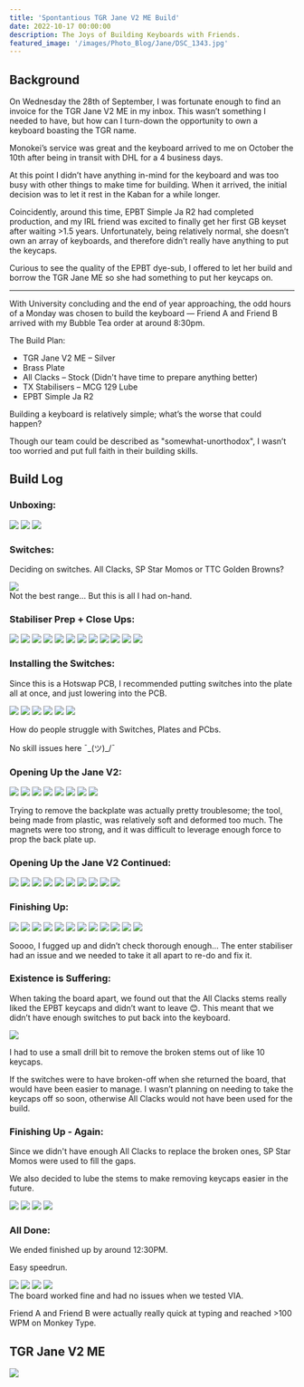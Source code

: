 ```yaml
---
title: 'Spontantious TGR Jane V2 ME Build'
date: 2022-10-17 00:00:00
description: The Joys of Building Keyboards with Friends.
featured_image: '/images/Photo_Blog/Jane/DSC_1343.jpg'
---
```



## Background

On Wednesday the 28th of September, I was fortunate enough to find an invoice for the TGR Jane V2 ME in my inbox. This wasn’t something I needed to have, but how can I turn-down the opportunity to own a keyboard boasting the TGR name.

Monokei’s service was great and the keyboard arrived to me on October the 10th after being in transit with DHL for a 4 business days.

At this point I didn’t have anything in-mind for the keyboard and was too busy with other things to make time for building. When it arrived, the initial decision was to let it rest in the Kaban for a while longer.

Coincidently, around this time, EPBT Simple Ja R2 had completed production, and my IRL friend was excited to finally get her first GB keyset after waiting >1.5 years. Unfortunately, being relatively normal, she doesn’t own an array of keyboards, and therefore didn’t really have anything to put the keycaps. 

Curious to see the quality of the EPBT dye-sub, I offered to let her build and borrow the TGR Jane ME so she had something to put her keycaps on. 

---

With University concluding and the end of year approaching, the odd hours of a Monday was chosen to build the keyboard — Friend A and Friend B arrived with my Bubble Tea order at around 8:30pm. 

The Build Plan:
* TGR Jane V2 ME – Silver
* Brass Plate
* All Clacks – Stock (Didn't have time to prepare anything better)
* TX Stabilisers – MCG 129 Lube
* EPBT Simple Ja R2

Building a keyboard is relatively simple; what’s the worse that could happen? 

Though our team could be described as "somewhat-unorthodox", I wasn’t too worried and put full faith in their building skills.


## Build Log


### Unboxing:
<div class="gallery2" data-columns="1">
<img src="/images/Photo_Blog/Jane/DSC_1308.jpg">
<img src="/images/Photo_Blog/Jane/DSC_1309.jpg">
<img src="/images/Photo_Blog/Jane/DSC_1310.jpg">
</div>

### Switches:
Deciding on switches. All Clacks, SP Star Momos or TTC Golden Browns?
<div class="gallery" data-columns="1">
<img src="/images/Photo_Blog/Jane/DSC_1311.jpg">
</div>
Not the best range... But this is all I had on-hand. 

### Stabiliser Prep + Close Ups:
<div class="gallery" data-columns="2">
<img src="/images/Photo_Blog/Jane/DSC_1312.jpg">
<img src="/images/Photo_Blog/Jane/DSC_1313.jpg">
<img src="/images/Photo_Blog/Jane/DSC_1314.jpg">
<img src="/images/Photo_Blog/Jane/DSC_1315.jpg">
<img src="/images/Photo_Blog/Jane/DSC_1316.jpg">
<img src="/images/Photo_Blog/Jane/DSC_1317.jpg">
<img src="/images/Photo_Blog/Jane/DSC_1318.jpg">
<img src="/images/Photo_Blog/Jane/DSC_1319.jpg">
<img src="/images/Photo_Blog/Jane/DSC_1320.jpg">
<img src="/images/Photo_Blog/Jane/DSC_1321.jpg">
<img src="/images/Photo_Blog/Jane/DSC_1322.jpg">
<img src="/images/Photo_Blog/Jane/DSC_1323.jpg">
</div>

### Installing the Switches:

Since this is a Hotswap PCB, I recommended putting switches into the plate all at once, and just lowering into the PCB. 


<div class="gallery" data-columns="2">
<img src="/images/Photo_Blog/Jane/DSC_1324.jpg">
<img src="/images/Photo_Blog/Jane/DSC_1325.jpg">
<img src="/images/Photo_Blog/Jane/DSC_1326.jpg">
<img src="/images/Photo_Blog/Jane/DSC_1327.jpg">
<img src="/images/Photo_Blog/Jane/DSC_1328.jpg">
<img src="/images/Photo_Blog/Jane/DSC_1329.jpg">
</div>

How do people struggle with Switches, Plates and PCbs. 

No skill issues here ¯\_(ツ)_/¯

### Opening Up the Jane V2:
<div class="gallery" data-columns="2">
<img src="/images/Photo_Blog/Jane/DSC_1330.jpg">
<img src="/images/Photo_Blog/Jane/DSC_1331.jpg">
<img src="/images/Photo_Blog/Jane/DSC_1332.jpg">
<img src="/images/Photo_Blog/Jane/DSC_1333.jpg">
<img src="/images/Photo_Blog/Jane/DSC_1334.jpg">
<img src="/images/Photo_Blog/Jane/DSC_1335.jpg">
<img src="/images/Photo_Blog/Jane/DSC_1336.jpg">
<img src="/images/Photo_Blog/Jane/DSC_1337.jpg">
</div>

Trying to remove the backplate was actually pretty troublesome; the tool, being made from plastic, was relatively soft and deformed too much. The magnets were too strong, and it was difficult to leverage enough force to prop the back plate up. 

### Opening Up the Jane V2 Continued:
<div class="gallery" data-columns="2">
<img src="/images/Photo_Blog/Jane/DSC_1338.jpg">
<img src="/images/Photo_Blog/Jane/DSC_1339.jpg">
<img src="/images/Photo_Blog/Jane/DSC_1340.jpg">
<img src="/images/Photo_Blog/Jane/DSC_1341.jpg">
<img src="/images/Photo_Blog/Jane/DSC_1342.jpg">
<img src="/images/Photo_Blog/Jane/DSC_1343.jpg">
<img src="/images/Photo_Blog/Jane/DSC_1344.jpg">
<img src="/images/Photo_Blog/Jane/DSC_1345.jpg">
<img src="/images/Photo_Blog/Jane/DSC_1346.jpg">
<img src="/images/Photo_Blog/Jane/DSC_1348.jpg">
</div>

### Finishing Up:
<div class="gallery" data-columns="2">
<img src="/images/Photo_Blog/Jane/DSC_1349.jpg">
<img src="/images/Photo_Blog/Jane/DSC_1350.jpg">
<img src="/images/Photo_Blog/Jane/DSC_1351.jpg">
<img src="/images/Photo_Blog/Jane/DSC_1352.jpg">
<img src="/images/Photo_Blog/Jane/DSC_1353.jpg">
<img src="/images/Photo_Blog/Jane/DSC_1355.jpg">
<img src="/images/Photo_Blog/Jane/DSC_1356.jpg">
<img src="/images/Photo_Blog/Jane/DSC_1357.jpg">
<img src="/images/Photo_Blog/Jane/DSC_1358.jpg">
<img src="/images/Photo_Blog/Jane/DSC_1359.jpg">
<img src="/images/Photo_Blog/Jane/DSC_1360.jpg">
<img src="/images/Photo_Blog/Jane/DSC_1361.jpg">
</div>

Soooo, I fugged up and didn’t check thorough enough… The enter stabiliser had an issue and we needed to take it all apart to re-do and fix it.


### Existence is Suffering:

When taking the board apart, we found out that the All Clacks stems really liked the EPBT keycaps and didn’t want to leave 😊. This meant that we didn’t have enough switches to put back into the keyboard. 
<div class="gallery" data-columns="1">
<img src="/images/Photo_Blog/Jane/DSC_1363.jpg">
</div>

I had to use a small drill bit to remove the broken stems out of like 10 keycaps. 

If the switches were to have broken-off when she returned the board, that would have been easier to manage. I wasn’t planning on needing to take the keycaps off so soon, otherwise All Clacks would not have been used for the build. 


### Finishing Up - Again:

Since we didn't have enough All Clacks to replace the broken ones, SP Star Momos were used to fill the gaps.

We also decided to lube the stems to make removing keycaps easier in the future.

<div class="gallery" data-columns="2">
<img src="/images/Photo_Blog/Jane/DSC_1366.jpg">
<img src="/images/Photo_Blog/Jane/DSC_1367.jpg">
<img src="/images/Photo_Blog/Jane/DSC_1368.jpg">
<img src="/images/Photo_Blog/Jane/DSC_1369.jpg">
</div>

### All Done:

We ended finished up by around 12:30PM. 

Easy speedrun. 

<div class="gallery" data-columns="2">
<img src="/images/Photo_Blog/Jane/DSC_1373.jpg">
<img src="/images/Photo_Blog/Jane/DSC_1374.jpg">
<img src="/images/Photo_Blog/Jane/DSC_1370.jpg">
<img src="/images/Photo_Blog/Jane/DSC_1371.jpg">
</div>
The board worked fine and had no issues when we tested VIA.

Friend A and Friend B were actually really quick at typing and reached >100 WPM on Monkey Type. 

## TGR Jane V2 ME 
![](/images/Photo_Blog/Jane/DSC_1375.jpg)
